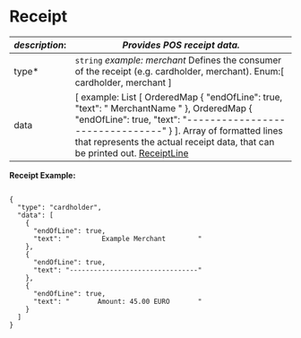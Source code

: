
# Receipt

| *description*: | *Provides POS receipt data.*|
|----|----|
| type* |    ``` string ```   *example: merchant* Defines the consumer of the receipt (e.g. cardholder, merchant). Enum:[ cardholder, merchant ]|
| data | [  example: List [ OrderedMap { "endOfLine": true, "text": " MerchantName " }, OrderedMap { "endOfLine": true, "text": "--------------------------------" } ].  Array of formatted lines that represents the actual receipt data, that can be printed out. [ReceiptLine](?path=docs/schemas-md/ReceiptLine.md)|

**Receipt Example:**

```{r}

{
  "type": "cardholder",
  "data": [
    {
      "endOfLine": true,
      "text": "        Example Merchant        "
    },
    {
      "endOfLine": true,
      "text": "--------------------------------"
    },
    {
      "endOfLine": true,
      "text": "       Amount: 45.00 EURO       "
    }
  ]
}
```  






